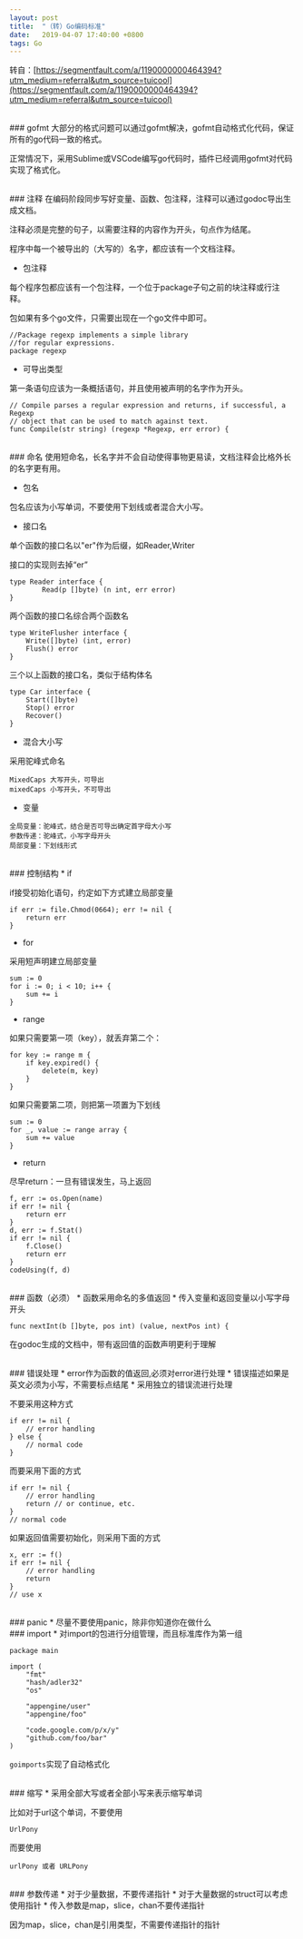 ```yaml
---
layout: post
title:  "（转）Go编码标准"
date:   2019-04-07 17:40:00 +0800
tags: Go
---
```

转自：[https://segmentfault.com/a/1190000000464394?utm_medium=referral&utm_source=tuicool](https://segmentfault.com/a/1190000000464394?utm_medium=referral&utm_source=tuicool)

<br/>
### gofmt
大部分的格式问题可以通过gofmt解决，gofmt自动格式化代码，保证所有的go代码一致的格式。

正常情况下，采用Sublime或VSCode编写go代码时，插件已经调用gofmt对代码实现了格式化。

<br/>
### 注释
在编码阶段同步写好变量、函数、包注释，注释可以通过godoc导出生成文档。

注释必须是完整的句子，以需要注释的内容作为开头，句点作为结尾。

程序中每一个被导出的（大写的）名字，都应该有一个文档注释。

* 包注释

每个程序包都应该有一个包注释，一个位于package子句之前的块注释或行注释。

包如果有多个go文件，只需要出现在一个go文件中即可。
```
//Package regexp implements a simple library 
//for regular expressions.
package regexp 
```
* 可导出类型

第一条语句应该为一条概括语句，并且使用被声明的名字作为开头。
```
// Compile parses a regular expression and returns, if successful, a Regexp
// object that can be used to match against text.
func Compile(str string) (regexp *Regexp, err error) {
```

<br/>
### 命名
使用短命名，长名字并不会自动使得事物更易读，文档注释会比格外长的名字更有用。

* 包名

包名应该为小写单词，不要使用下划线或者混合大小写。

* 接口名

单个函数的接口名以"er"作为后缀，如Reader,Writer

接口的实现则去掉“er”
```
type Reader interface {
        Read(p []byte) (n int, err error)
}
```
两个函数的接口名综合两个函数名
```
type WriteFlusher interface {
    Write([]byte) (int, error)
    Flush() error
}
```
三个以上函数的接口名，类似于结构体名
```
type Car interface {
    Start([]byte) 
    Stop() error
    Recover()
}
```
* 混合大小写

采用驼峰式命名
```
MixedCaps 大写开头，可导出
mixedCaps 小写开头，不可导出
```
* 变量

```
全局变量：驼峰式，结合是否可导出确定首字母大小写
参数传递：驼峰式，小写字母开头
局部变量：下划线形式
```

<br/>
### 控制结构
* if

if接受初始化语句，约定如下方式建立局部变量
```
if err := file.Chmod(0664); err != nil {
    return err
}
```
* for

采用短声明建立局部变量
```
sum := 0
for i := 0; i < 10; i++ {
    sum += i
}
```
* range

如果只需要第一项（key），就丢弃第二个：
```
for key := range m {
    if key.expired() {
        delete(m, key)
    }
}
```
如果只需要第二项，则把第一项置为下划线
```
sum := 0
for _, value := range array {
    sum += value
}
```
* return

尽早return：一旦有错误发生，马上返回
```
f, err := os.Open(name)
if err != nil {
    return err
}
d, err := f.Stat()
if err != nil {
    f.Close()
    return err
}
codeUsing(f, d)
```

<br/>
### 函数（必须）
* 函数采用命名的多值返回
* 传入变量和返回变量以小写字母开头

```
func nextInt(b []byte, pos int) (value, nextPos int) {
```
在godoc生成的文档中，带有返回值的函数声明更利于理解

<br/>
### 错误处理
* error作为函数的值返回,必须对error进行处理
* 错误描述如果是英文必须为小写，不需要标点结尾
* 采用独立的错误流进行处理

不要采用这种方式
```
if err != nil {
	// error handling
} else {
	// normal code
}
```
而要采用下面的方式
```
if err != nil {
	// error handling
	return // or continue, etc.
}
// normal code
```
如果返回值需要初始化，则采用下面的方式
```
x, err := f()
if err != nil {
    // error handling
    return
}
// use x
```

<br/>
### panic
* 尽量不要使用panic，除非你知道你在做什么

<br/>
### import
* 对import的包进行分组管理，而且标准库作为第一组

```
package main

import (
    "fmt"
    "hash/adler32"
    "os"

    "appengine/user"
    "appengine/foo"

    "code.google.com/p/x/y"
    "github.com/foo/bar"
)
```

`goimports`实现了自动格式化

<br/>
### 缩写
* 采用全部大写或者全部小写来表示缩写单词

比如对于url这个单词，不要使用
```
UrlPony
```
而要使用
```
urlPony 或者 URLPony
```

<br/>
### 参数传递
* 对于少量数据，不要传递指针
* 对于大量数据的struct可以考虑使用指针
* 传入参数是map，slice，chan不要传递指针

因为map，slice，chan是引用类型，不需要传递指针的指针

<br/>
